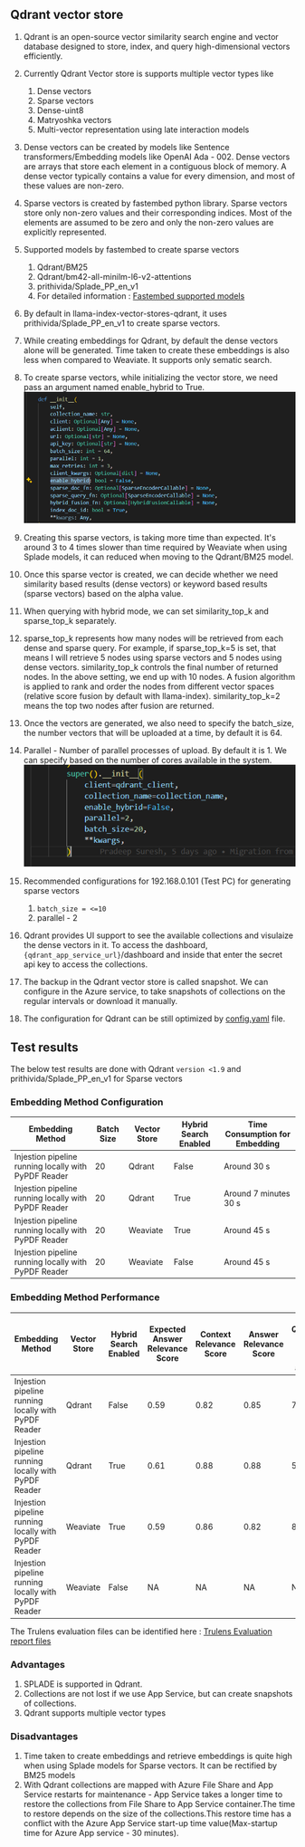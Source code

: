 ## Qdrant vector store

1. Qdrant is an open-source vector similarity search engine and vector database
   designed to store, index, and query high-dimensional vectors efficiently.

2. Currently Qdrant Vector store is supports multiple vector types like

   1. Dense vectors
   2. Sparse vectors
   3. Dense-uint8
   4. Matryoshka vectors
   5. Multi-vector representation using late interaction models

3. Dense vectors can be created by models like Sentence transformers/Embedding
   models like OpenAI Ada - 002. Dense vectors are arrays that store each
   element in a contiguous block of memory. A dense vector typically contains a
   value for every dimension, and most of these values are non-zero.

4. Sparse vectors is created by fastembed python library. Sparse vectors store
   only non-zero values and their corresponding indices. Most of the elements
   are assumed to be zero and only the non-zero values are explicitly
   represented.

5. Supported models by fastembed to create sparse vectors

   1. Qdrant/BM25
   2. Qdrant/bm42-all-minilm-l6-v2-attentions
   3. prithivida/Splade_PP_en_v1
   4. For detailed information :
      [Fastembed supported models](https://qdrant.github.io/fastembed/examples/Supported_Models/#supported-sparse-text-embedding-models)

6. By default in llama-index-vector-stores-qdrant, it uses
   prithivida/Splade_PP_en_v1 to create sparse vectors.

7. While creating embeddings for Qdrant, by default the dense vectors alone will
   be generated. Time taken to create these embeddings is also less when
   compared to Weaviate. It supports only sematic search.

8. To create sparse vectors, while initializing the vector store, we need pass
   an argument named enable_hybrid to True. ![image.png](./img/qudrant1.png)

9. Creating this sparse vectors, is taking more time than expected. It's around
   3 to 4 times slower than time required by Weaviate when using Splade models,
   it can reduced when moving to the Qdrant/BM25 model.

10. Once this sparse vector is created, we can decide whether we need similarity
    based results (dense vectors) or keyword based results (sparse vectors)
    based on the alpha value.

11. When querying with hybrid mode, we can set similarity_top_k and sparse_top_k
    separately.

12. sparse_top_k represents how many nodes will be retrieved from each dense and
    sparse query. For example, if sparse_top_k=5 is set, that means I will
    retrieve 5 nodes using sparse vectors and 5 nodes using dense vectors.
    similarity_top_k controls the final number of returned nodes. In the above
    setting, we end up with 10 nodes. A fusion algorithm is applied to rank and
    order the nodes from different vector spaces (relative score fusion by
    default with llama-index). similarity_top_k=2 means the top two nodes after
    fusion are returned.

13. Once the vectors are generated, we also need to specify the batch_size, the
    number vectors that will be uploaded at a time, by default it is 64.

14. Parallel - Number of parallel processes of upload. By default it is 1. We
    can specify based on the number of cores available in the system.
    ![image.png](./img/qudrant2.png)

15. Recommended configurations for 192.168.0.101 (Test PC) for generating sparse
    vectors

    1. `batch_size = <=10`
    2. parallel - 2

16. Qdrant provides UI support to see the available collections and visulaize
    the dense vectors in it. To access the dashboard,
    `{qdrant_app_service_url}`/dashboard and inside that enter the secret api
    key to access the collections.

17. The backup in the Qdrant vector store is called snapshot. We can configure
    in the Azure service, to take snapshots of collections on the regular
    intervals or download it manually.

18. The configuration for Qdrant can be still optimized by
    [config.yaml](https://qdrant.tech/documentation/guides/configuration/) file.

## Test results

The below test results are done with Qdrant `version <1.9` and
prithivida/Splade_PP_en_v1 for Sparse vectors

### Embedding Method Configuration

| Embedding Method                                     | Batch Size | Vector Store | Hybrid Search Enabled | Time Consumption for Embedding |
| ---------------------------------------------------- | ---------- | ------------ | --------------------- | ------------------------------ |
| Injestion pipeline running locally with PyPDF Reader | 20         | Qdrant       | False                 | Around 30 s                    |
| Injestion pipeline running locally with PyPDF Reader | 20         | Qdrant       | True                  | Around 7 minutes 30 s          |
| Injestion pipeline running locally with PyPDF Reader | 20         | Weaviate     | True                  | Around 45 s                    |
| Injestion pipeline running locally with PyPDF Reader | 20         | Weaviate     | False                 | Around 45 s                    |

### Embedding Method Performance

| Embedding Method                                     | Vector Store | Hybrid Search Enabled | Expected Answer Relevance Score | Context Relevance Score | Answer Relevance Score | No of Questions with "I couldn't find answer" |
| ---------------------------------------------------- | ------------ | --------------------- | ------------------------------- | ----------------------- | ---------------------- | --------------------------------------------- |
| Injestion pipeline running locally with PyPDF Reader | Qdrant       | False                 | 0.59                            | 0.82                    | 0.85                   | 7                                             |
| Injestion pipeline running locally with PyPDF Reader | Qdrant       | True                  | 0.61                            | 0.88                    | 0.88                   | 5                                             |
| Injestion pipeline running locally with PyPDF Reader | Weaviate     | True                  | 0.59                            | 0.86                    | 0.82                   | 8                                             |
| Injestion pipeline running locally with PyPDF Reader | Weaviate     | False                 | NA                              | NA                      | NA                     | NA                                            |

The Trulens evaluation files can be identified here :
[Trulens Evaluation report files](https://solitontech-my.sharepoint.com/:f:/p/pradeep_suresh/EqQrEhbHr2VDmBVnBweoUpoBTRjllcgdMUbUsUpstko63w?e=fKetXI)

### Advantages

1. SPLADE is supported in Qdrant.
2. Collections are not lost if we use App Service, but can create snapshots of
   collections.
3. Qdrant supports multiple vector types

### Disadvantages

1. Time taken to create embeddings and retrieve embeddings is quite high when
   using Splade models for Sparse vectors. It can be rectified by BM25 models
2. With Qdrant collections are mapped with Azure File Share and App Service
   restarts for maintenance - App Service takes a longer time to restore the
   collections from File Share to App Service container.The time to restore
   depends on the size of the collections.This restore time has a conflict with
   the Azure App Service start-up time value(Max-startup time for Azure App
   service - 30 minutes).
